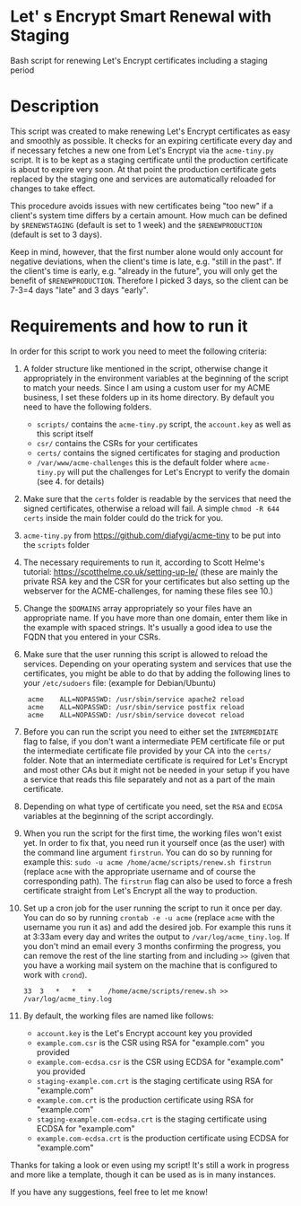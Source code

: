 # Let' s Encrypt Smart Renewal with Staging
Bash script for renewing Let's Encrypt certificates including a staging period

# Description
This script was created to make renewing Let's Encrypt certificates as easy and smoothly as possible. It checks for an expiring certificate every day and if necessary fetches a new one from Let's Encrypt via the `acme-tiny.py` script. It is to be kept as a staging certificate until the production certificate is about to expire very soon. At that point the production certificate gets replaced by the staging one and services are automatically reloaded for changes to take effect.

This procedure avoids issues with new certificates being "too new" if a client's system time differs by a certain amount. How much can be defined by `$RENEWSTAGING` (default is set to 1 week) and the `$RENEWPRODUCTION` (default is set to 3 days).

Keep in mind, however, that the first number alone would only account for negative deviations, when the client's time is late, e.g. "still in the past". If the client's time is early, e.g. "already in the future", you will only get the benefit of `$RENEWPRODUCTION`. Therefore I picked 3 days, so the client can be 7-3=4 days "late" and 3 days "early".

# Requirements and how to run it
In order for this script to work you need to meet the following criteria:

1. A folder structure like mentioned in the script, otherwise change it appropriately in the environment variables at the beginning of the script to match your needs. Since I am using a custom user for my ACME business, I set these folders up in its home directory. By default you need to have the following folders.
	- `scripts/` contains the `acme-tiny.py` script, the `account.key` as well as this script itself
	- `csr/` contains the CSRs for your certificates
	- `certs/` contains the signed certificates for staging and production
	- `/var/www/acme-challenges` this is the default folder where `acme-tiny.py` will put the challenges for Let's Encrypt to verify the domain (see 4. for details)
2. Make sure that the `certs` folder is readable by the services that need the signed certificates, otherwise a reload will fail. A simple `chmod -R 644 certs` inside the main folder could do the trick for you.
3. `acme-tiny.py` from https://github.com/diafygi/acme-tiny to be put into the `scripts` folder
4. The necessary requirements to run it, according to Scott Helme's tutorial: https://scotthelme.co.uk/setting-up-le/ (these are mainly the private RSA key and the CSR for your certificates but also setting up the webserver for the ACME-challenges, for naming these files see 10.)
5. Change the `$DOMAINS` array appropriately so your files have an appropriate name. If you have more than one domain, enter them like in the example with spaced strings. It's usually a good idea to use the FQDN that you entered in your CSRs.
6. Make sure that the user running this script is allowed to reload the services. Depending on your operating system and services that use the certificates, you might be able to do that by adding the following lines to your `/etc/sudoers` file: (example for Debian/Ubuntu)

        acme    ALL=NOPASSWD: /usr/sbin/service apache2 reload
        acme    ALL=NOPASSWD: /usr/sbin/service postfix reload
        acme    ALL=NOPASSWD: /usr/sbin/service dovecot reload

7. Before you can run the script you need to either set the `INTERMEDIATE` flag to false, if you don't want a intermediate PEM certificate file or put the intermediate certificate file provided by your CA into the `certs/` folder. Note that an intermediate certificate is required for Let's Encrypt and most other CAs but it might not be needed in your setup if you have a service that reads this file separately and not as a part of the main certificate.
8. Depending on what type of certificate you need, set the `RSA` and `ECDSA` variables at the beginning of the script accordingly.
9. When you run the script for the first time, the working files won't exist yet. In order to fix that, you need run it yourself once (as the user) with the command line argument `firstrun`. You can do so by running for example this: `sudo -u acme /home/acme/scripts/renew.sh firstrun` (replace `acme` with the appropriate username and of course the corresponding path). The `firstrun` flag can also be used to force a fresh certificate straight from Let's Encrypt all the way to production.
10. Set up a cron job for the user running the script to run it once per day. You can do so by running `crontab -e -u acme` (replace `acme` with the username you run it as) and add the desired job. For example this runs it at 3:33am every day and writes the output to `/var/log/acme_tiny.log`. If you don't mind an email every 3 months confirming the progress, you can remove the rest of the line starting from and including `>>` (given that you have a working mail system on the machine that is configured to work with `crond`).

        33  3   *   *   *    /home/acme/scripts/renew.sh >> /var/log/acme_tiny.log

11. By default, the working files are named like follows:
	- `account.key` is the Let's Encrypt account key you provided
	- `example.com.csr` is the CSR using RSA for "example.com" you provided
	- `example.com-ecdsa.csr` is the CSR using ECDSA for "example.com" you provided
	- `staging-example.com.crt` is the staging certificate using RSA for "example.com"
	- `example.com.crt` is the production certificate using RSA for "example.com"
	- `staging-example.com-ecdsa.crt` is the staging certificate using ECDSA for "example.com"
	- `example.com-ecdsa.crt` is the production certificate using ECDSA for "example.com"

Thanks for taking a look or even using my script! It's still a work in progress and more like a template, though it can be used as is in many instances.

If you have any suggestions, feel free to let me know!
